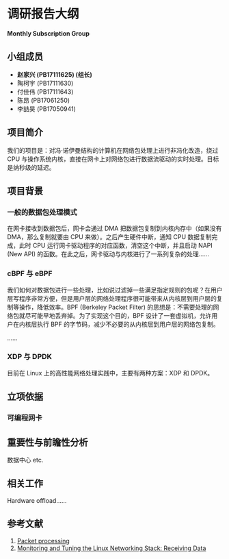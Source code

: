 # 调研报告大纲

**Monthly Subscription Group**

## 小组成员

- **赵家兴 (PB17111625) (组长)**
- 陶柯宇 (PB17111630)
- 付佳伟 (PB17111643)
- 陈昂 (PB17061250)
- 李喆昊 (PB17050941)

## 项目简介

我们的项目是：对冯·诺伊曼结构的计算机在网络包处理上进行非冯化改造，绕过 CPU 与操作系统内核，直接在网卡上对网络包进行数据流驱动的实时处理。目标是纳秒级的延迟。

## 项目背景

### 一般的数据包处理模式

在网卡接收到数据包后，网卡会通过 DMA 把数据包复制到内核内存中（如果没有 DMA，那么复制就要由 CPU 来做）。之后产生硬件中断，通知 CPU 数据复制完成，此时 CPU 运行网卡驱动程序的对应函数，清空这个中断，并且启动 NAPI (New API) 的函数。在此之后，网卡驱动与内核进行了一系列复杂的处理……

### cBPF 与 eBPF

我们如何对数据包进行一些处理，比如说过滤掉一些满足指定规则的包呢？在用户层写程序非常方便，但是用户层的网络处理程序很可能带来从内核层到用户层的复制等操作，降低效率。BPF (Berkeley Packet Filter) 的思想是：不需要处理的网络包就尽可能早地丢弃掉。为了实现这个目的，BPF 设计了一套虚拟机，允许用户在内核层执行 BPF 的字节码，减少不必要的从内核层到用户层的网络包复制。

……

### XDP 与 DPDK

目前在 Linux 上的高性能网络处理实践中，主要有两种方案：XDP 和 DPDK。

## 立项依据

### 可编程网卡

## 重要性与前瞻性分析

数据中心 etc.

## 相关工作

Hardware offload……

## 参考文献

1. [Packet processing](https://en.wikipedia.org/wiki/Packet_processing)
2. [Monitoring and Tuning the Linux Networking Stack: Receiving Data](https://blog.packagecloud.io/eng/2016/06/22/monitoring-tuning-linux-networking-stack-receiving-data/)
